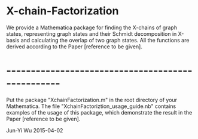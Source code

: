 # X-chain-Factorization
We provide a Mathematica package for finding the X-chains of graph states, representing graph states and their Schmidt decomposition in X-basis and calculating the overlap of two graph states.
All the functions are derived according to the Paper [reference to be given].

# -------------------------------------------------
Put the package "XchainFactorization.m" in the root directory of your Mathematica.
The file "XchainFactoriztion_usage_guide.nb" contains examples of the usage of this package, which demonstrate the result in the Paper [reference to be given].


Jun-Yi Wu
2015-04-02
